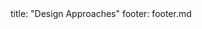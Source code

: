 <frontmatter>
title: "Design Approaches"
footer: footer.md
</frontmatter>

<include src="container-inPage-asFlat.md" boilerplate />